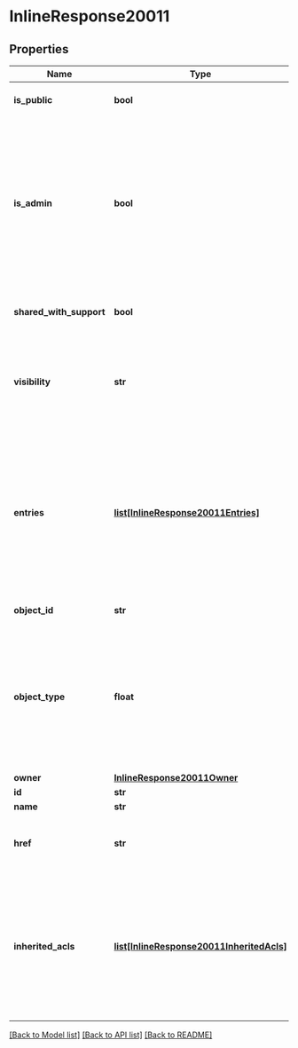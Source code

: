 # InlineResponse20011

## Properties
Name | Type | Description | Notes
------------ | ------------- | ------------- | -------------
**is_public** | **bool** | True if the object is public | 
**is_admin** | **bool** | True if the requesting user has RESHARE privileges on the object.      If set to false, entries that do not relate to the caller are removed from the output. | 
**shared_with_support** | **bool** | True if the object is shared with support | 
**visibility** | **str** | A description string indicating whether the object is public or private | 
**entries** | [**list[InlineResponse20011Entries]**](InlineResponse20011Entries.md) | The current share entries for the object. Each share entry indicates      an entity that the object is shared with and the permissions granted to the entity | 
**object_id** | **str** | The ID of the object | 
**object_type** | **float** | Set to the value 1, indicating the the objectId indicates a document,       or 4, indicating that the objectId indicates a folder | 
**owner** | [**InlineResponse20011Owner**](InlineResponse20011Owner.md) |  | 
**id** | **str** | Not used | 
**name** | **str** | Not used | 
**href** | **str** | A URL referencing the API to get this structure | 
**inherited_acls** | [**list[InlineResponse20011InheritedAcls]**](InlineResponse20011InheritedAcls.md) | A list of parent objects from which this object inherits access       rights. Parent objects are currently always folders | 

[[Back to Model list]](../README.md#documentation-for-models) [[Back to API list]](../README.md#documentation-for-api-endpoints) [[Back to README]](../README.md)


